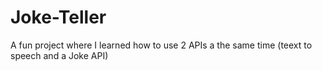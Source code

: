# Joke-Teller
A fun project where I learned how to use 2 APIs a the same time (teext to speech and a Joke API)
